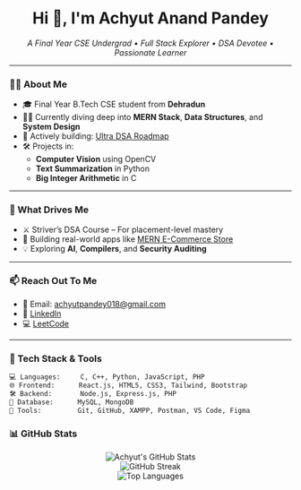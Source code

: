 <h1 align="center">Hi 👋, I'm Achyut Anand Pandey</h1>
<p align="center">
  <em>A Final Year CSE Undergrad • Full Stack Explorer • DSA Devotee • Passionate Learner</em>
</p>

---

### 🧑‍💻 About Me
- 🎓 Final Year B.Tech CSE student from **Dehradun**
- 👨‍💻 Currently diving deep into **MERN Stack**, **Data Structures**, and **System Design**
- 🚀 Actively building: [Ultra DSA Roadmap](https://github.com/roguefreaks/dsa-roadmap-generator)
- 🛠️ Projects in:
  - **Computer Vision** using OpenCV
  - **Text Summarization** in Python
  - **Big Integer Arithmetic** in C

---

### 🧩 What Drives Me
- ⚔️ Striver’s DSA Course – For placement-level mastery
- 🛒 Building real-world apps like [MERN E-Commerce Store](https://github.com/roguefreaks/mern-ecommerce-store)
- 💡 Exploring **AI**, **Compilers**, and **Security Auditing**

---

### 📫 Reach Out To Me
- 📧 Email: achyutpandey018@gmail.com
- 🔗 [LinkedIn](https://www.linkedin.com/in/achyut-pandey-02848032b)
- 💻 [LeetCode](https://leetcode.com/u/roguefreak/)

---

### 🧠 Tech Stack & Tools

```bash
💻 Languages:     C, C++, Python, JavaScript, PHP
🌐 Frontend:      React.js, HTML5, CSS3, Tailwind, Bootstrap
🛠 Backend:       Node.js, Express.js, PHP
🧱 Database:      MySQL, MongoDB
🧪 Tools:         Git, GitHub, XAMPP, Postman, VS Code, Figma
```
### 📊 GitHub Stats
<p align="center">
  <img src="https://github-readme-stats.vercel.app/api?username=roguefreaks&show_icons=true&theme=github_dark" alt="Achyut's GitHub Stats" />
  <br/>
  <img src="https://github-readme-streak-stats.herokuapp.com?user=roguefreaks&theme=github-dark&date_format=M%20j%5B%2C%20Y%5D" alt="GitHub Streak" />
  <br/>
  <img src="https://github-readme-stats.vercel.app/api/top-langs/?username=roguefreaks&layout=compact&theme=github_dark" alt="Top Languages" />
</p>
